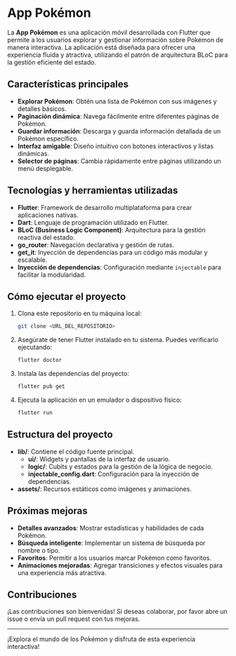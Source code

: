 # App Pokémon

La **App Pokémon** es una aplicación móvil desarrollada con Flutter que permite a los usuarios explorar y gestionar información sobre Pokémon de manera interactiva. La aplicación está diseñada para ofrecer una experiencia fluida y atractiva, utilizando el patrón de arquitectura BLoC para la gestión eficiente del estado.

## Características principales

- **Explorar Pokémon**: Obtén una lista de Pokémon con sus imágenes y detalles básicos.
- **Paginación dinámica**: Navega fácilmente entre diferentes páginas de Pokémon.
- **Guardar información**: Descarga y guarda información detallada de un Pokémon específico.
- **Interfaz amigable**: Diseño intuitivo con botones interactivos y listas dinámicas.
- **Selector de páginas**: Cambia rápidamente entre páginas utilizando un menú desplegable.

## Tecnologías y herramientas utilizadas

- **Flutter**: Framework de desarrollo multiplataforma para crear aplicaciones nativas.
- **Dart**: Lenguaje de programación utilizado en Flutter.
- **BLoC (Business Logic Component)**: Arquitectura para la gestión reactiva del estado.
- **go_router**: Navegación declarativa y gestión de rutas.
- **get_it**: Inyección de dependencias para un código más modular y escalable.
- **Inyección de dependencias**: Configuración mediante `injectable` para facilitar la modularidad.

## Cómo ejecutar el proyecto

1. Clona este repositorio en tu máquina local:
   ```bash
   git clone <URL_DEL_REPOSITORIO>
   ```
2. Asegúrate de tener Flutter instalado en tu sistema. Puedes verificarlo ejecutando:
   ```bash
   flutter doctor
   ```
3. Instala las dependencias del proyecto:
   ```bash
   flutter pub get
   ```
4. Ejecuta la aplicación en un emulador o dispositivo físico:
   ```bash
   flutter run
   ```

## Estructura del proyecto

- **lib/**: Contiene el código fuente principal.
  - **ui/**: Widgets y pantallas de la interfaz de usuario.
  - **logic/**: Cubits y estados para la gestión de la lógica de negocio.
  - **injectable_config.dart**: Configuración para la inyección de dependencias.
- **assets/**: Recursos estáticos como imágenes y animaciones.

## Próximas mejoras

- **Detalles avanzados**: Mostrar estadísticas y habilidades de cada Pokémon.
- **Búsqueda inteligente**: Implementar un sistema de búsqueda por nombre o tipo.
- **Favoritos**: Permitir a los usuarios marcar Pokémon como favoritos.
- **Animaciones mejoradas**: Agregar transiciones y efectos visuales para una experiencia más atractiva.

## Contribuciones

¡Las contribuciones son bienvenidas! Si deseas colaborar, por favor abre un issue o envía un pull request con tus mejoras.

---

¡Explora el mundo de los Pokémon y disfruta de esta experiencia interactiva!
